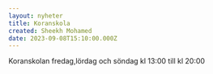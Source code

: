 ```yaml
---
layout: nyheter
title: Koranskola
created: Sheekh Mohamed
date: 2023-09-08T15:10:00.000Z
---
```

Koranskolan fredag,lördag och söndag  kl  13:00 till kl 20:00
